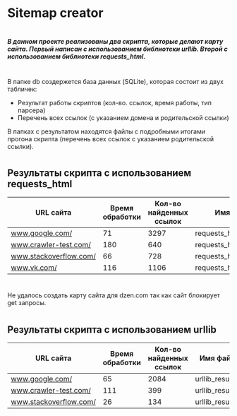 # Sitemap creator
#
#
##### В данном проекте реализованы два скрипта, которые делают карту сайта. Первый написан с использованием библиотеки urllib. Второй с использованием библиотеки requests_html. 
#
В папке db создержется база данных (SQLite), которая состоит из двух табличек:
- Результат работы скриптов (кол-во. ссылок, время работы, тип парсера)
- Перечень всех ссылок (с указанием домена и родительской ссылки)

В папках с результатом находятся файлы с подробными итогами прогона скрипта (перечень всех ссылок с указанием родительской ссылки).
#
#

## Результаты скрипта с использованием requests_html


| URL сайта | Время обработки | Кол-во найденных ссылок | Имя файла с результатом |
| ------ | ------ | ------ | ------ |
| www.google.com/ | 71 | 3297 | requests_html_results/google.txt
| www.crawler-test.com/  | 180 | 640 | requests_html_results/crawler-test.txt
| www.stackoverflow.com/  | 66 | 728 | requests_html_results/stackoverflow.txt
| www.vk.com/  | 116 | 1106 | requests_html_results/vk.txt

#
Не удалось создать карту сайта для dzen.com так как сайт блокирует get запросы.
#

## Результаты скрипта с использованием urllib


| URL сайта | Время обработки | Кол-во найденных ссылок | Имя файла с результатом |
| ------ | ------ | ------ | ------ |
| www.google.com/ | 65 | 2084 | urllib_results/google.txt
| www.crawler-test.com/  | 111 | 399 | urllib_results/crawler-test.txt
| www.stackoverflow.com/  | 26 | 134 | urllib_results/stackoverflow.txt
